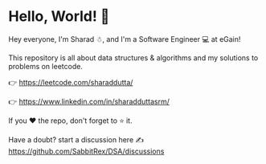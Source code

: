 # Hello, World! 👋

Hey everyone, I'm Sharad ☃, and I'm a Software Engineer 💻 at eGain!

This repository is all about data structures & algorithms and my solutions to problems on leetcode.

👉 https://leetcode.com/sharaddutta/

👉 https://www.linkedin.com/in/sharadduttasrm/

If you ❤ the repo, don't forget to ⭐ it.

Have a doubt? start a discussion here ✍ https://github.com/SabbitRex/DSA/discussions
